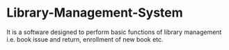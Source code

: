 # Library-Management-System
It is a software designed to perform basic functions of library management i.e. book issue and return, enrollment of new book etc.
